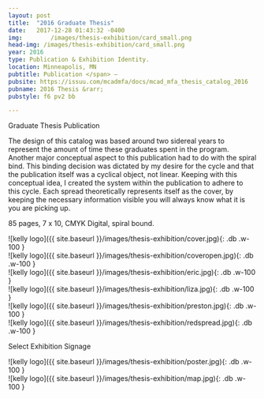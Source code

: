 ```yaml
---
layout: post
title:  "2016 Graduate Thesis"
date:   2017-12-28 01:43:32 -0400
img: 		/images/thesis-exhibition/card_small.png
head-img: /images/thesis-exhibition/card_small.png
year: 2016
type: Publication & Exhibition Identity.  
location: Minneapolis, MN
pubtitle: Publication </span> –
pubsite: https://issuu.com/mcadmfa/docs/mcad_mfa_thesis_catalog_2016
pubname: 2016 Thesis &rarr;
pubstyle: f6 pv2 bb

---
```


<p class="alcove f4 f3-ns"> Graduate Thesis Publication </p>

The design of this catalog was based around two sidereal years to represent the amount of time these graduates spent in the program. Another major conceptual aspect to this publication had to do with the spiral bind. This binding decision was dictated by my desire for the cycle and that the publication itself was a cyclical object, not linear. Keeping with this conceptual idea, I created the system within the publication to adhere to this cycle. Each spread theoretically represents itself as the cover, by keeping the necessary information visible you will always know what it is you are picking up.

85 pages, 7 x 10, CMYK Digital, spiral bound.


<div class="fl w-100  pr2-l pb2" markdown="1">
![kelly logo]({{ site.baseurl }}/images/thesis-exhibition/cover.jpg){: .db .w-100 }
</div>
<div class="fl w-100  pr2-l pb2" markdown="1">
![kelly logo]({{ site.baseurl }}/images/thesis-exhibition/coveropen.jpg){: .db .w-100 }
</div>

<div class="fl w-100  pr2-l pb2" markdown="1">
![kelly logo]({{ site.baseurl }}/images/thesis-exhibition/eric.jpg){: .db .w-100 }
</div>
<div class="fl w-100  pr2-l pb2" markdown="1">
![kelly logo]({{ site.baseurl }}/images/thesis-exhibition/liza.jpg){: .db .w-100 }
</div>

<div class="fl w-100  pr2-l pb2" markdown="1">
![kelly logo]({{ site.baseurl }}/images/thesis-exhibition/preston.jpg){: .db .w-100 }
</div>
<div class="fl w-100  pr2-l pb2" markdown="1">
![kelly logo]({{ site.baseurl }}/images/thesis-exhibition/redspread.jpg){: .db .w-100 }
</div>

<!-- line -->
<p class=" mt0 w-100 dib bb mb5 pb3"/>
<!-- h2 -->
 <p class="alcove f4 f3-ns">Select Exhibition Signage </p>

<div class="w-100 w-50-ns center pr2-l pb2" markdown="1">
![kelly logo]({{ site.baseurl }}/images/thesis-exhibition/poster.jpg){: .db .w-100 }
</div>

<div class="w-100 w-50-ns center pr2-l pb2" markdown="1">
![kelly logo]({{ site.baseurl }}/images/thesis-exhibition/map.jpg){: .db .w-100 }
</div>
